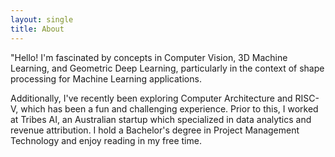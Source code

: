 ```yaml
---
layout: single
title: About
---
```


"Hello! I'm fascinated by concepts in Computer Vision, 3D Machine Learning, and Geometric Deep Learning, particularly in the context of shape processing for Machine Learning applications. 

Additionally, I've recently been exploring Computer Architecture and RISC-V, which has been a fun and challenging experience. Prior to this, I worked at Tribes AI, an Australian startup which specialized in data analytics and revenue attribution. I hold a Bachelor's degree in Project Management Technology and enjoy reading in my free time.